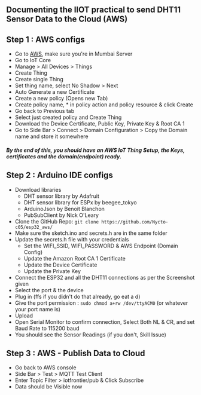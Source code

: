 ## Documenting the IIOT practical to send DHT11 Sensor Data to the Cloud (AWS)

## Step 1 : AWS configs

 - Go to [AWS](https://console.aws.amazon.com/),  make sure you're in Mumbai Server
 - Go to IoT Core
 - Manage > All Devices > Things
 - Create Thing
 - Create single Thing
 - Set thing name, select No Shadow >  Next
 - Auto Generate a new Certificate
 - Create a new policy (Opens new Tab)
 - Create policy name, * in policy action and policy resource & click Create
 - Go back to Previous tab
 - Select just created policy and Create Thing
 - Download the Device Certificate, Public Key, Private Key & Root CA 1
 - Go to Side Bar > Connect > Domain Configuration > Copy the Domain name and store it somewhere

##### By the end of this, you should have an AWS IoT Thing Setup, the Keys, certificates and the domain(endpoint) ready.

## Step 2 : Arduino IDE configs

 - Download libraries 
	 - DHT sensor library by Adafruit
	 - DHT sensor library for ESPx by beegee_tokyo
	 - ArduinoJson by Benoit Blanchon
	 - PubSubClient by Nick O'Leary
- Clone the GitHub Repo: `git clone https://github.com/Nycto-c05/esp32_aws/`
- Make sure the sketch.ino and secrets.h are in the same folder
- Update the secrets.h file with your credentials
	- Set the WIFI_SSID, WIFI_PASSWORD & AWS Endpoint (Domain Config)
	- Update the Amazon Root CA 1 Certificate
	- Update the Device Certificate
	- Update the Private Key
- Connect the ESP32 and all the DHT11 connections as per the Screenshot given
- Select the port & the device
- Plug in (ffs if you didn't do that already, go eat a d)
- Give the port permission : `sudo chmod a+rw /dev/ttyACM0` (or whatever your port name is)
- Upload
- Open Serial Monitor to confirm connection, Select Both NL & CR, and set Baud Rate to 115200 baud
- You should see the Sensor Readings (if you don't, Skill Issue)

## Step 3 :  AWS - Publish Data to Cloud

 - Go back to AWS console
 - Side Bar > Test >  MQTT Test Client
 - Enter Topic Filter > iotfrontier/pub & Click Subscribe
 - Data should be Visible now


 

